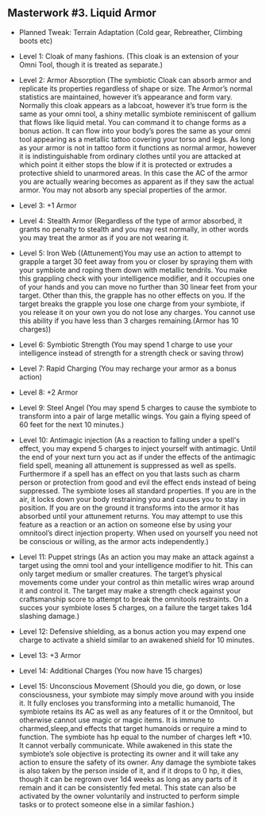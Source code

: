 ## Masterwork #3. Liquid Armor

-   Planned Tweak: Terrain Adaptation (Cold gear, Rebreather, Climbing boots etc)
   
-   Level 1: Cloak of many fashions. (This cloak is an extension of your Omni Tool, though it is treated as separate.)
    
-   Level 2: Armor Absorption (The symbiotic Cloak can absorb armor and replicate its properties regardless of shape or size. The Armor’s normal statistics are maintained, however it’s appearance and form vary. Normally this cloak appears as a labcoat, however it’s true form is the same as your omni tool, a shiny metallic symbiote reminiscent of gallium that flows like liquid metal. You can command it to change forms as a bonus action. It can flow into your body’s pores the same as your omni tool appearing as a metallic tattoo covering your torso and legs. As long as your armor is not in tattoo form it functions as normal armor, however it is indistinguishable from ordinary clothes until you are attacked at which point it either stops the blow if it is protected or extrudes a protective shield to unarmored areas. In this case the AC of the armor you are actually wearing becomes as apparent as if they saw the actual armor. You may not absorb any special properties of the armor. 
    
-   Level 3: +1 Armor
    
-   Level 4: Stealth Armor (Regardless of the type of armor absorbed, it grants no penalty to stealth and you may rest normally, in other words you may treat the armor as if you are not wearing it. 
    
-   Level 5: Iron Web ((Attunement)You may use an action to attempt to grapple a target 30 feet away from you or closer by spraying them with your symbiote and roping them down with metallic tendrils. You make this grappling check with your intelligence modifier, and it occupies one of your hands and you can move no further than 30 linear feet from your target. Other than this, the grapple has no other effects on you. If the target breaks the grapple you lose one charge from your symbiote, if you release it on your own you do not lose any charges. You cannot use this ability if you have less than 3 charges remaining.(Armor has 10 charges))
    
-   Level 6: Symbiotic Strength (You may spend 1 charge to use your intelligence instead of strength for a strength check or saving throw)
    
-   Level 7: Rapid Charging (You may recharge your armor as a bonus action)
    
-   Level 8: +2 Armor
    
-   Level 9: Steel Angel (You may spend 5 charges to cause the symbiote to transform into a pair of large metallic wings. You gain a flying speed of 60 feet for the next 10 minutes.)
    
-   Level 10: Antimagic injection (As a reaction to falling under a spell's effect, you may expend 5 charges to inject yourself with antimagic. Until the end of your next turn you act as if under the effects of the antimagic field spell, meaning all attunement is suppressed as well as spells. Furthermore if a spell has an effect on you that lasts such as charm person or protection from good and evil the effect ends instead of being suppressed. The symbiote loses all standard properties. If you are in the air, it locks down your body restraining you and causes you to stay in position. If you are on the ground it transforms into the armor it has absorbed until your attunement returns. You may attempt to use this feature as a reaction or an action on someone else by using your omnitool’s direct injection property. When used on yourself you need not be conscious or willing, as the armor acts independently.)
    
-   Level 11: Puppet strings (As an action you may make an attack against a target using the omni tool and your intelligence modifier to hit. This can only target medium or smaller creatures. The target’s physical movements come under your control as thin metallic wires wrap around it and control it. The target may make a strength check against your craftsmanship score to attempt to break the omnitools restraints. On a succes your symbiote loses 5 charges, on a failure the target takes 1d4 slashing damage.)
    
-   Level 12: Defensive shielding, as a bonus action you may expend one charge to activate a shield similar to an awakened shield for 10 minutes. 
    
-   Level 13: +3 Armor
    
-   Level 14: Additional Charges (You now have 15 charges)
    
-   Level 15: Unconscious Movement (Should you die, go down, or lose consciousness, your symbiote may simply move around with you inside it. It fully encloses you transforming into a metallic humanoid, The symbiote retains its AC as well as any features of it or the Omnitool, but otherwise cannot use magic or magic items. It is immune to charmed,sleep,and effects that target humanoids or require a mind to function. The symbiote has hp equal to the number of charges left *10. It cannot verbally communicate. While awakened in this state the symbiote’s sole objective is protecting its owner and it will take any action to ensure the safety of its owner. Any damage the symbiote takes is also taken by the person inside of it, and if it drops to 0 hp, it dies, though it can be regrown over 1d4 weeks as long as any parts of it remain and it can be consistently fed metal. This state can also be activated by the owner voluntarily and instructed to perform simple tasks or to protect someone else in a similar fashion.)